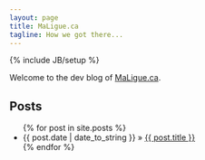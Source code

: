 ```yaml
---
layout: page
title: MaLigue.ca
tagline: How we got there...
---
```

{% include JB/setup %}

Welcome to the dev blog of [MaLigue.ca](https://www.maligue.ca).
    
## Posts

<ul class="posts">
  {% for post in site.posts %}
    <li><span>{{ post.date | date_to_string }}</span> &raquo; <a href="{{ BASE_PATH }}{{ post.url }}">{{ post.title }}</a></li>
  {% endfor %}
</ul>